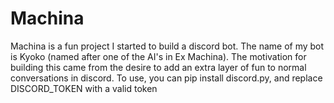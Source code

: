# Machina

Machina is a fun project I started to build a discord bot. The name of my bot is Kyoko (named after one of the AI's in Ex Machina).
The motivation for building this came from the desire to add an extra layer of fun to normal conversations in discord.
To use, you can pip install discord.py, and replace DISCORD_TOKEN with a valid token
